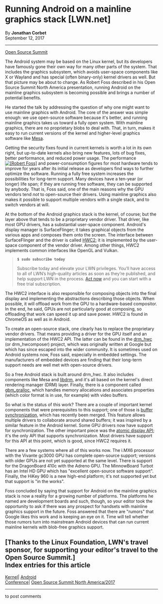 # Running Android on a mainline graphics stack [LWN.net]

By **Jonathan Corbet**  
September 12, 2017 

* * *

[Open Source Summit](/Archives/ConferenceByYear/#2017-Open_Source_Summit_North_America)

The Android system may be based on the Linux kernel, but its developers have famously gone their own way for many other parts of the system. That includes the graphics subsystem, which avoids user-space components like X or Wayland and has special (often binary-only) kernel drivers as well. But that picture may be about to change. As Robert Foss described in his Open Source Summit North America presentation, running Android on the mainline graphics subsystem is becoming possible and brings a number of potential benefits. 

He started the talk by addressing the question of why one might want to use mainline graphics with Android. The core of the answer was simple enough: we use open-source software because it's better, and running mainline graphics takes us toward a fully open system. With mainline graphics, there are no proprietary blobs to deal with. That, in turn, makes it easy to run current versions of the kernel and higher-level graphics software like [Mesa](https://www.mesa3d.org/). 

Getting the security fixes found in current kernels is worth a lot in its own right, but up-to-date kernels also bring new features, lots of bug fixes, better performance, and reduced power usage. The performance [![\[Robert Foss\]](https://static.lwn.net/images/conf/2017/ossna-lpc/RobertFoss-sm.jpg)](/Articles/733467/) and power-consumption figures for most hardware tends to improve for years after its initial release as developers find ways to further optimize the software. Running a fully free system increases the possibilities for long-term support. Many devices have a ten-year (or longer) life span; if they are running free software, they can be supported by anybody. That is, Foss said, one of the main reasons why the GPU vendors tend _not_ to open-source their drivers. Using mainline graphics also makes it possible to support multiple vendors with a single stack, and to switch vendors at will. 

At the bottom of the Android graphics stack is the kernel, of course; but the layer above that tends to be a proprietary vendor driver. That driver, like most GPU drivers, has a substantial user-space component. Android's display manager is SurfaceFlinger; it takes graphical objects from the various apps and composes them onto the screen. The interface between SurfaceFlinger and the driver is called [HWC2](https://source.android.com/devices/graphics/implement-hwc); it is implemented by the user-space component of the vendor driver. Among other things, HWC2 implements common interfaces like OpenGL and Vulkan. 

> **`$ sudo subscribe today`**
> 
> Subscribe today and elevate your LWN privileges. You’ll have access to all of LWN’s high-quality articles as soon as they’re published, and help support LWN in the process. [Act now](https://lwn.net/Promo/nst-sudo/claim) and you can start with a free trial subscription. 

The HWC2 interface is also responsible for composing objects into the final display and implementing the abstractions describing those objects. When possible, it will offload work from the GPU to a hardware-based compositor. In the end, he said, GPUs are not particularly good at composing, so offloading that work can speed it up and save power. HWC2 is found in ChromeOS as well as in Android. 

To create an open-source stack, one clearly has to replace the proprietary vendor drivers. That means providing a driver for the GPU itself and an implementation of the HWC2 API. The latter can be found in the [drm_hwc](https://www.chromium.org/android/drm_hwcomposer-overview) (or drm_hwcomposer) project, which was originally written at Google but which has since escaped into the wider community. It is sometimes used on Android systems now, Foss said, especially in embedded settings. The manufacturers of embedded devices are finding that their long-term support needs are well met with open-source drivers. 

So a free Android stack is built around drm_hwc. It also includes components like Mesa and [libdrm](https://01.org/linuxgraphics/community/libdrm), and it's all based on the kernel's direct rendering manager (DRM) layer. Finally, there is a component called [gbm_gralloc](https://github.com/robherring/gbm_gralloc), which handles memory allocations and associates properties (which color format is in use, for example) with video buffers. 

So what is the status of this work? There are a couple of important kernel components that were prerequisites to this support; one of those is [buffer synchronization](/Articles/702339/), which has recently been merged. This feature allows multiple drivers to collaborate around shared buffers; it was inspired by a similar feature in the Android kernel. Some GPU drivers now have support for synchronization. The other important piece was the [atomic display API](/Articles/653071/); it's the only API that supports synchronization. Most drivers have support for this API at this point, which is good, since HWC2 requires it. 

There are a few systems where all of this works now. The i.MX6 processor with the Vivante gc3000 GPU has complete open-source support; versions with older GPUs are not yet supported at the same level. There is support for the DragonBoard 410c with the Adreno GPU. The MinnowBoard Turbot has an Intel HD GPU which has "excellent open-source software support". Finally, the HiKey 960 is a new high-end platform; it's not supported yet but that support is "in the works". 

Foss concluded by saying that support for Android on the mainline graphics stack is now a reality for a growing number of platforms. The platforms he named are development boards and such, though, so your editor took the opportunity to ask if there was any prospect for handsets with mainline graphics support in the future. Foss answered that there are "rumors" that Google likes this work and is keeping an eye on it. Time will tell whether those rumors turn into mainstream Android devices that can run current mainline kernels with blob-free graphics support. 

[Thanks to the Linux Foundation, LWN's travel sponsor, for supporting your editor's travel to the Open Source Summit.]  
Index entries for this article  
---  
[Kernel](/Kernel/Index)| [Android](/Kernel/Index#Android)  
[Conference](/Archives/ConferenceIndex/)| [Open Source Summit North America/2017](/Archives/ConferenceIndex/#Open_Source_Summit_North_America-2017)  
  


* * *

to post comments 
